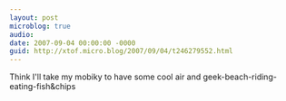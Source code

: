 ```yaml
---
layout: post
microblog: true
audio: 
date: 2007-09-04 00:00:00 -0000
guid: http://xtof.micro.blog/2007/09/04/t246279552.html
---
```

Think I'll take my mobiky to have some cool air and geek-beach-riding-eating-fish&amp;chips
